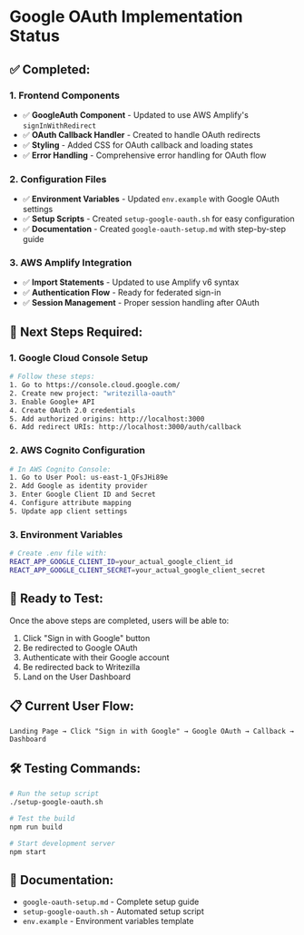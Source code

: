 # Google OAuth Implementation Status

## ✅ **Completed:**

### **1. Frontend Components**
- ✅ **GoogleAuth Component** - Updated to use AWS Amplify's `signInWithRedirect`
- ✅ **OAuth Callback Handler** - Created to handle OAuth redirects
- ✅ **Styling** - Added CSS for OAuth callback and loading states
- ✅ **Error Handling** - Comprehensive error handling for OAuth flow

### **2. Configuration Files**
- ✅ **Environment Variables** - Updated `env.example` with Google OAuth settings
- ✅ **Setup Scripts** - Created `setup-google-oauth.sh` for easy configuration
- ✅ **Documentation** - Created `google-oauth-setup.md` with step-by-step guide

### **3. AWS Amplify Integration**
- ✅ **Import Statements** - Updated to use Amplify v6 syntax
- ✅ **Authentication Flow** - Ready for federated sign-in
- ✅ **Session Management** - Proper session handling after OAuth

## 🔧 **Next Steps Required:**

### **1. Google Cloud Console Setup**
```bash
# Follow these steps:
1. Go to https://console.cloud.google.com/
2. Create new project: "writezilla-oauth"
3. Enable Google+ API
4. Create OAuth 2.0 credentials
5. Add authorized origins: http://localhost:3000
6. Add redirect URIs: http://localhost:3000/auth/callback
```

### **2. AWS Cognito Configuration**
```bash
# In AWS Cognito Console:
1. Go to User Pool: us-east-1_QFsJHi89e
2. Add Google as identity provider
3. Enter Google Client ID and Secret
4. Configure attribute mapping
5. Update app client settings
```

### **3. Environment Variables**
```bash
# Create .env file with:
REACT_APP_GOOGLE_CLIENT_ID=your_actual_google_client_id
REACT_APP_GOOGLE_CLIENT_SECRET=your_actual_google_client_secret
```

## 🚀 **Ready to Test:**

Once the above steps are completed, users will be able to:
1. Click "Sign in with Google" button
2. Be redirected to Google OAuth
3. Authenticate with their Google account
4. Be redirected back to Writezilla
5. Land on the User Dashboard

## 📋 **Current User Flow:**
```
Landing Page → Click "Sign in with Google" → Google OAuth → Callback → Dashboard
```

## 🛠️ **Testing Commands:**
```bash
# Run the setup script
./setup-google-oauth.sh

# Test the build
npm run build

# Start development server
npm start
```

## 📖 **Documentation:**
- `google-oauth-setup.md` - Complete setup guide
- `setup-google-oauth.sh` - Automated setup script
- `env.example` - Environment variables template 